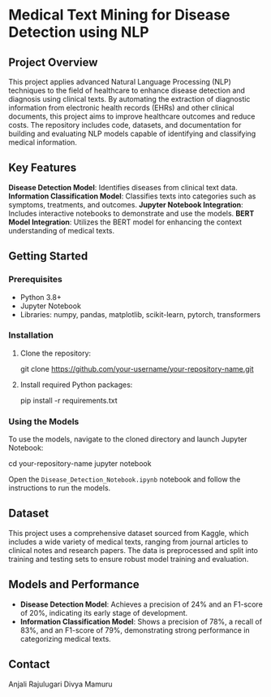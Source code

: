# Medical Text Mining for Disease Detection using NLP

## Project Overview
This project applies advanced Natural Language Processing (NLP) techniques to the field of healthcare to enhance disease detection and diagnosis using clinical texts. By automating the extraction of diagnostic information from electronic health records (EHRs) and other clinical documents, this project aims to improve healthcare outcomes and reduce costs. The repository includes code, datasets, and documentation for building and evaluating NLP models capable of identifying and classifying medical information.

## Key Features
**Disease Detection Model**: Identifies diseases from clinical text data.
**Information Classification Model**: Classifies texts into categories such as symptoms, treatments, and outcomes.
**Jupyter Notebook Integration**: Includes interactive notebooks to demonstrate and use the models.
**BERT Model Integration**: Utilizes the BERT model for enhancing the context understanding of medical texts.

## Getting Started

### Prerequisites
- Python 3.8+
- Jupyter Notebook
- Libraries: numpy, pandas, matplotlib, scikit-learn, pytorch, transformers

### Installation
1. Clone the repository:
   
   git clone https://github.com/your-username/your-repository-name.git
   
2. Install required Python packages:
   
   pip install -r requirements.txt
   

### Using the Models
To use the models, navigate to the cloned directory and launch Jupyter Notebook:

cd your-repository-name
jupyter notebook

Open the `Disease_Detection_Notebook.ipynb` notebook and follow the instructions to run the models.

## Dataset
This project uses a comprehensive dataset sourced from Kaggle, which includes a wide variety of medical texts, ranging from journal articles to clinical notes and research papers. The data is preprocessed and split into training and testing sets to ensure robust model training and evaluation.

## Models and Performance
- **Disease Detection Model**: Achieves a precision of 24% and an F1-score of 20%, indicating its early stage of development.
- **Information Classification Model**: Shows a precision of 78%, a recall of 83%, and an F1-score of 79%, demonstrating strong performance in categorizing medical texts.


## Contact
Anjali Rajulugari
Divya Mamuru

